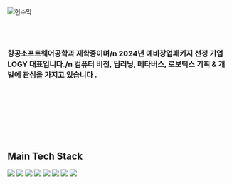 
</div>

<!-- [![trophy](https://github-profile-trophy.vercel.app/?username=Kookutility)](https://github.com/ryo-ma/github-profile-trophy) -->


![현수막](https://github.com/Kookutility/Kookutility/assets/133517150/5ddec6b7-b48d-44b7-9136-3a73a11c7331)

<br><br>
### 항공소프트웨어공학과 재학중이며/n 2024년 예비창업패키지 선정 기업 LOGY 대표입니다./n 컴퓨터 비전, 딥러닝, 메타버스, 로보틱스 기획 & 개발에 관심을 가지고 있습니다 .
<br>

<br><br>

<br><br>


##  Main Tech Stack 
<div>
  <img src="https://img.shields.io/badge/Java-007396?style=for-the-badge&logo=java&logoColor=white">
  <img src="https://img.shields.io/badge/Python-3776AB?style=for-the-badge&logo=python&logoColor=white">
  <img src="https://img.shields.io/badge/Spring%20Boot-6DB33F?style=for-the-badge&logo=spring-boot&logoColor=white">
  <img src="https://img.shields.io/badge/tensorflow-FF6F00?style=for-the-badge&logo=tensorflow&logoColor=white">
  <img src="https://img.shields.io/badge/OpenCV-5C3EE8?style=for-the-badge&logo=opencv&logoColor=white">
  <img src="https://img.shields.io/badge/Linux-FCC624?style=for-the-badge&logo=linux&logoColor=black">
  <img src="https://img.shields.io/badge/MySQL-4479A1?style=for-the-badge&logo=mysql&logoColor=white">
  <img src="https://img.shields.io/badge/cplusplus-00599C?style=for-the-badge&logo=cplusplus&logoColor=black">
</div>
<br>
